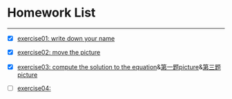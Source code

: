 # Homework List
------


- [x] [exercise01: write down your name](https://github.com/paaaaaan/Computational_physics_2015301500280/blob/master/temp.py)


- [x] [exercise02: move the picture](https://github.com/paaaaaan/Computational_physics_2015301500280/blob/master/temp.py)


- [x] [exercise03: compute the solution to the equation](https://github.com/paaaaaan/Computational_physics_2015301500280/blob/master/exercise03)&[第一题picture](https://github.com/paaaaaan/Computational_physics_2015301500280/blob/master/exercise03.picture1.png)&[第三题picture](https://github.com/paaaaaan/Computational_physics_2015301500280/blob/master/exercise03.picture2.png)


- [ ] [exercise04:   ](https://github.com/paaaaaan/Computational_physics_2015301500280/blob/master/exercise04)

